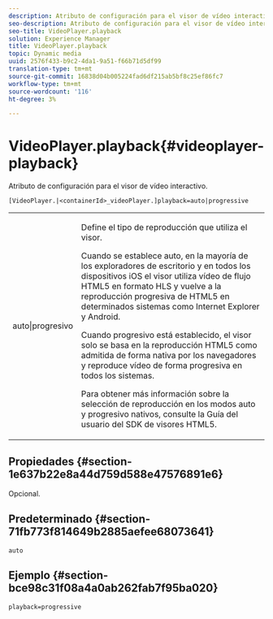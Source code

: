 ```yaml
---
description: Atributo de configuración para el visor de vídeo interactivo.
seo-description: Atributo de configuración para el visor de vídeo interactivo.
seo-title: VideoPlayer.playback
solution: Experience Manager
title: VideoPlayer.playback
topic: Dynamic media
uuid: 2576f433-b9c2-4da1-9a51-f66b71d5df99
translation-type: tm+mt
source-git-commit: 16838d04b005224fad6df215ab5bf8c25ef86fc7
workflow-type: tm+mt
source-wordcount: '116'
ht-degree: 3%

---
```



# VideoPlayer.playback{#videoplayer-playback}

Atributo de configuración para el visor de vídeo interactivo.

`[VideoPlayer.|<containerId>_videoPlayer.]playback=auto|progressive`

<table id="table_441553CD34C94A58A9D7CBF772DEDDB6"> 
 <tbody> 
  <tr> 
   <td colname="col1"> <p> <span class="codeph"> auto|progresivo</span> </p> </td> 
   <td colname="col2"> <p> Define el tipo de reproducción que utiliza el visor. </p> <p>Cuando se establece <span class="codeph"> auto</span>, en la mayoría de los exploradores de escritorio y en todos los dispositivos iOS el visor utiliza vídeo de flujo HTML5 en formato HLS y vuelve a la reproducción progresiva de HTML5 en determinados sistemas como Internet Explorer y Android. </p> <p>Cuando <span class="codeph"> progresivo</span> está establecido, el visor solo se basa en la reproducción HTML5 como admitida de forma nativa por los navegadores y reproduce vídeo de forma progresiva en todos los sistemas. </p> <p>Para obtener más información sobre la selección de reproducción en los modos <span class="codeph"> auto</span> y <span class="codeph"> progresivo</span> nativos, consulte la Guía del usuario del SDK de visores HTML5. </p> </td> 
  </tr> 
 </tbody> 
</table>

## Propiedades {#section-1e637b22e8a44d759d588e47576891e6}

Opcional.

## Predeterminado {#section-71fb773f814649b2885aefee68073641}

`auto`

## Ejemplo {#section-bce98c31f08a4a0ab262fab7f95ba020}

`playback=progressive`

